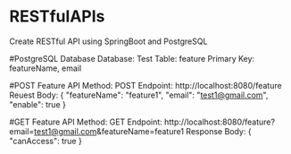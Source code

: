# RESTfulAPIs
Create RESTful API using SpringBoot and PostgreSQL

#PostgreSQL Database
Database: Test
Table: feature
Primary Key: featureName, email

#POST Feature API
Method: POST
Endpoint: http://localhost:8080/feature
Reuest Body:
{
	"featureName": "feature1",
	"email": "test1@gmail.com",
	"enable": true
}

#GET Feature API
Method: GET
Endpoint: http://localhost:8080/feature?email=test1@gmail.com&featureName=feature1
Response Body:
{
	"canAccess": true
}
